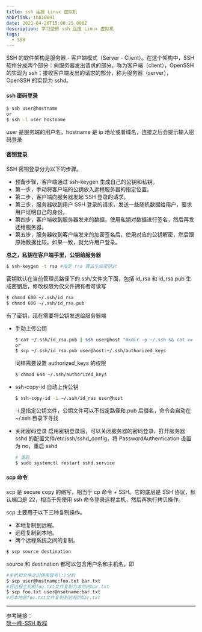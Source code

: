 ```yaml
---
title: ssh 连接 Linux 虚拟机
abbrlink: 1b816091
date: 2021-04-26T15:00:25.000Z
description: 学习使用 ssh 连接 Linux 虚拟机
tags:
  - SSH
---
```


SSH 的软件架构是服务器 - 客户端模式（Server - Client）。在这个架构中，SSH 软件分成两个部分：向服务器发出请求的部分，称为客户端（client），OpenSSH 的实现为 ssh；接收客户端发出的请求的部分，称为服务器（server），OpenSSH 的实现为 sshd。

<!--more-->

#### ssh 密码登录

```bash
$ ssh user@hostname
or
$ ssh -l user hostname
```

user 是服务端的用户名，hostname 是 ip 地址或者域名，连接之后会提示输入密码登录

#### 密钥登录

SSH 密钥登录分为以下的步骤。

- 预备步骤，客户端通过 ssh-keygen 生成自己的公钥和私钥。
- 第一步，手动将客户端的公钥放入远程服务器的指定位置。
- 第二步，客户端向服务器发起 SSH 登录的请求。
- 第三步，服务器收到用户 SSH 登录的请求，发送一些随机数据给用户，要求用户证明自己的身份。
- 第四步，客户端收到服务器发来的数据，使用私钥对数据进行签名，然后再发还给服务器。
- 第五步，服务器收到客户端发来的加密签名后，使用对应的公钥解密，然后跟原始数据比较。如果一致，就允许用户登录。

**总之，私钥在客户端手里，公钥给服务器**

```bash
$ ssh-keygen -t rsa #指定 rsa 算法生成密钥对
```

密钥默认在当前管理员路径下的.ssh/文件夹下面，包括 id_rsa 和 id_rsa.pub
生成密钥后，修改权限为仅文件拥有者可读写

```bash
$ chmod 600 ~/.ssh/id_rsa
$ chmod 600 ~/.ssh/id_rsa.pub
```

有了密钥，现在需要将公钥发送给服务器端

- 手动上传公钥

  ```bash
  $ cat ~/.ssh/id_rsa.pub | ssh user@host "mkdir -p ~/.ssh && cat >> ~/.ssh/authorized_keys"
  or
  $ scp ~/.ssh/id_rsa.pub user@host:~/.ssh/authorized_keys
  ```

  同样需要设置 authorized_keys 的权限

  ```bash
  $ chmod 644 ~/.ssh/authorized_keys
  ```

- ssh-copy-id 自动上传公钥

  ```bash
  $ ssh-copy-id -i ~/.ssh/id_ras user@host
  ```

  -i 是指定公钥文件，公钥文件可以不指定路径和.pub 后缀名，命令会自动在~/.ssh 目录下寻找

- 关闭密码登录
  启用密钥登录后，可以关闭服务器的密码登录，打开服务器 sshd 的配置文件/etc/ssh/sshd_config，将 PasswordAuthentication 设置为 no，重启 sshd
  ```bash
  # 重启
  $ sudo systemctl restart sshd.service
  ```

#### scp 命令

scp 是 secure copy 的缩写，相当于 cp 命令 + SSH。它的底层是 SSH 协议，默认端口是 22，相当于先使用 ssh 命令登录远程主机，然后再执行拷贝操作。

scp 主要用于以下三种复制操作。

- 本地复制到远程。
- 远程复制到本地。
- 两个远程系统之间的复制。

```bash
$ scp source destination
```

source 和 destination 都可以包含用户名和主机名，即

```bash
#主机和文件之间使用冒号(:)分割
$ scp user@hostname:foo.txt bar.txt
#将远程主机的foo.txt文件复制为本地的bar.txt
$ scp foo.txt user@hsotname:bar.txt
#将本地的foo.txt文件复制到远程的bar.txt
```

---

参考链接：  
[阮一峰-SSH 教程](https://wangdoc.com/ssh/)
